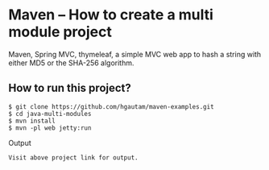 # Maven – How to create a multi module project
Maven, Spring MVC, thymeleaf, a simple MVC web app to hash a string with either MD5 or the SHA-256 algorithm.

## How to run this project?
```
$ git clone https://github.com/hgautam/maven-examples.git
$ cd java-multi-modules
$ mvn install
$ mvn -pl web jetty:run
```
Output
```
Visit above project link for output.
```